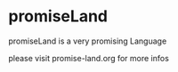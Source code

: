 promiseLand
===========

promiseLand is a very promising Language

please visit promise-land.org for more infos